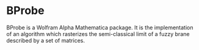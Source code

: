 # BProbe
BProbe is a Wolfram Alpha Mathematica package. It is the implementation of an algorithm which rasterizes the semi-classical limit of a fuzzy brane described by a set of matrices.
